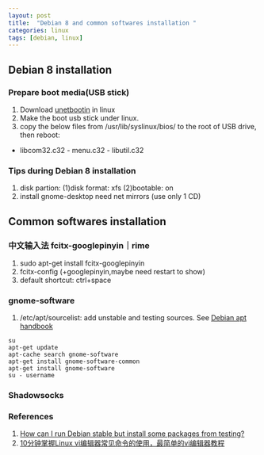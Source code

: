 ```yaml
---
layout: post
title:  "Debian 8 and common softwares installation "
categories: linux
tags: [debian, linux]
---
```

## Debian 8 installation
### Prepare boot media(USB stick)
1. Download [unetbootin](http://unetbootin.sourceforge.net/) in linux
2. Make the boot usb stick under linux.
3. copy the below files from /usr/lib/syslinux/bios/ to the root of USB drive, then reboot:
 - libcom32.c32 - menu.c32 - libutil.c32

### Tips during Debian 8 installation
1. disk partion: (1)disk format: xfs (2)bootable: on
1. install gnome-desktop need net mirrors (use only 1 CD)


## Common softwares installation
### 中文输入法 fcitx-googlepinyin｜rime
1. sudo apt-get install fcitx-googlepinyin
1. fcitx-config (+googlepinyin,maybe need restart to show)
1. default shortcut: ctrl+space


### gnome-software
1. /etc/apt/sourcelist: add unstable and testing sources. See [Debian apt handbook](http://debian-handbook.info/browse/wheezy/apt.html)

```
su
apt-get update
apt-cache search gnome-software
apt-get install gnome-software-common
apt-get install gnome-software
su - username
```

### Shadowsocks

### References
1. [How can I run Debian stable but install some packages from testing?](http://serverfault.com/questions/22414/how-can-i-run-debian-stable-but-install-some-packages-from-testing)
2. [10分钟掌握Linux vi编辑器常见命令的使用，最简单的vi编辑器教程](http://c.biancheng.net/cpp/html/2735.html)
